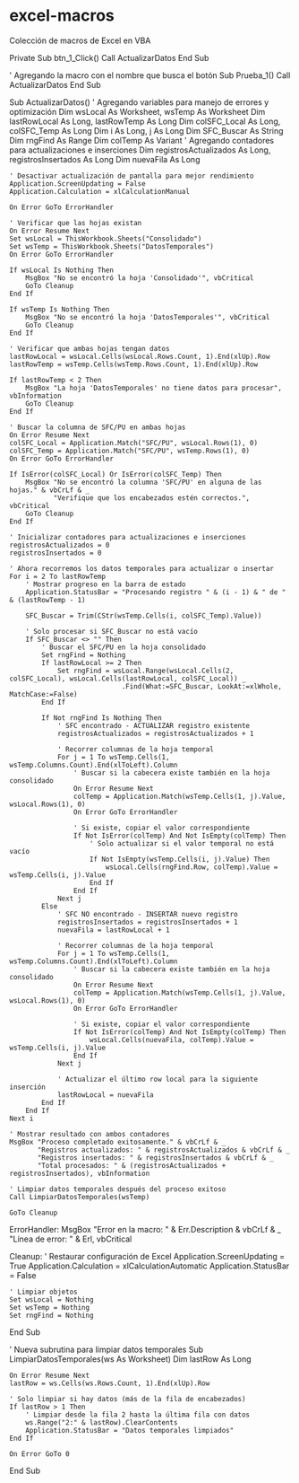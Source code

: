 # excel-macros
Colección de macros de Excel en VBA








Private Sub btn_1_Click()
    Call ActualizarDatos
End Sub

' Agregando la macro con el nombre que busca el botón
Sub Prueba_1()
    Call ActualizarDatos
End Sub

Sub ActualizarDatos()
    ' Agregando variables para manejo de errores y optimización
    Dim wsLocal As Worksheet, wsTemp As Worksheet
    Dim lastRowLocal As Long, lastRowTemp As Long
    Dim colSFC_Local As Long, colSFC_Temp As Long
    Dim i As Long, j As Long
    Dim SFC_Buscar As String
    Dim rngFind As Range
    Dim colTemp As Variant
    ' Agregando contadores para actualizaciones e inserciones
    Dim registrosActualizados As Long, registrosInsertados As Long
    Dim nuevaFila As Long
    
    ' Desactivar actualización de pantalla para mejor rendimiento
    Application.ScreenUpdating = False
    Application.Calculation = xlCalculationManual
    
    On Error GoTo ErrorHandler
    
    ' Verificar que las hojas existan
    On Error Resume Next
    Set wsLocal = ThisWorkbook.Sheets("Consolidado")
    Set wsTemp = ThisWorkbook.Sheets("DatosTemporales")
    On Error GoTo ErrorHandler
    
    If wsLocal Is Nothing Then
        MsgBox "No se encontró la hoja 'Consolidado'", vbCritical
        GoTo Cleanup
    End If
    
    If wsTemp Is Nothing Then
        MsgBox "No se encontró la hoja 'DatosTemporales'", vbCritical
        GoTo Cleanup
    End If

    ' Verificar que ambas hojas tengan datos
    lastRowLocal = wsLocal.Cells(wsLocal.Rows.Count, 1).End(xlUp).Row
    lastRowTemp = wsTemp.Cells(wsTemp.Rows.Count, 1).End(xlUp).Row
    
    If lastRowTemp < 2 Then
        MsgBox "La hoja 'DatosTemporales' no tiene datos para procesar", vbInformation
        GoTo Cleanup
    End If

    ' Buscar la columna de SFC/PU en ambas hojas
    On Error Resume Next
    colSFC_Local = Application.Match("SFC/PU", wsLocal.Rows(1), 0)
    colSFC_Temp = Application.Match("SFC/PU", wsTemp.Rows(1), 0)
    On Error GoTo ErrorHandler

    If IsError(colSFC_Local) Or IsError(colSFC_Temp) Then
        MsgBox "No se encontró la columna 'SFC/PU' en alguna de las hojas." & vbCrLf & _
               "Verifique que los encabezados estén correctos.", vbCritical
        GoTo Cleanup
    End If
    
    ' Inicializar contadores para actualizaciones e inserciones
    registrosActualizados = 0
    registrosInsertados = 0

    ' Ahora recorremos los datos temporales para actualizar o insertar
    For i = 2 To lastRowTemp
        ' Mostrar progreso en la barra de estado
        Application.StatusBar = "Procesando registro " & (i - 1) & " de " & (lastRowTemp - 1)
        
        SFC_Buscar = Trim(CStr(wsTemp.Cells(i, colSFC_Temp).Value))
        
        ' Solo procesar si SFC_Buscar no está vacío
        If SFC_Buscar <> "" Then
            ' Buscar el SFC/PU en la hoja consolidado
            Set rngFind = Nothing
            If lastRowLocal >= 2 Then
                Set rngFind = wsLocal.Range(wsLocal.Cells(2, colSFC_Local), wsLocal.Cells(lastRowLocal, colSFC_Local)) _
                                .Find(What:=SFC_Buscar, LookAt:=xlWhole, MatchCase:=False)
            End If

            If Not rngFind Is Nothing Then
                ' SFC encontrado - ACTUALIZAR registro existente
                registrosActualizados = registrosActualizados + 1
                
                ' Recorrer columnas de la hoja temporal
                For j = 1 To wsTemp.Cells(1, wsTemp.Columns.Count).End(xlToLeft).Column
                    ' Buscar si la cabecera existe también en la hoja consolidado
                    On Error Resume Next
                    colTemp = Application.Match(wsTemp.Cells(1, j).Value, wsLocal.Rows(1), 0)
                    On Error GoTo ErrorHandler

                    ' Si existe, copiar el valor correspondiente
                    If Not IsError(colTemp) And Not IsEmpty(colTemp) Then
                        ' Solo actualizar si el valor temporal no está vacío
                        If Not IsEmpty(wsTemp.Cells(i, j).Value) Then
                            wsLocal.Cells(rngFind.Row, colTemp).Value = wsTemp.Cells(i, j).Value
                        End If
                    End If
                Next j
            Else
                ' SFC NO encontrado - INSERTAR nuevo registro
                registrosInsertados = registrosInsertados + 1
                nuevaFila = lastRowLocal + 1
                
                ' Recorrer columnas de la hoja temporal
                For j = 1 To wsTemp.Cells(1, wsTemp.Columns.Count).End(xlToLeft).Column
                    ' Buscar si la cabecera existe también en la hoja consolidado
                    On Error Resume Next
                    colTemp = Application.Match(wsTemp.Cells(1, j).Value, wsLocal.Rows(1), 0)
                    On Error GoTo ErrorHandler

                    ' Si existe, copiar el valor correspondiente
                    If Not IsError(colTemp) And Not IsEmpty(colTemp) Then
                        wsLocal.Cells(nuevaFila, colTemp).Value = wsTemp.Cells(i, j).Value
                    End If
                Next j
                
                ' Actualizar el último row local para la siguiente inserción
                lastRowLocal = nuevaFila
            End If
        End If
    Next i

    ' Mostrar resultado con ambos contadores
    MsgBox "Proceso completado exitosamente." & vbCrLf & _
           "Registros actualizados: " & registrosActualizados & vbCrLf & _
           "Registros insertados: " & registrosInsertados & vbCrLf & _
           "Total procesados: " & (registrosActualizados + registrosInsertados), vbInformation

    ' Limpiar datos temporales después del proceso exitoso
    Call LimpiarDatosTemporales(wsTemp)

    GoTo Cleanup

ErrorHandler:
    MsgBox "Error en la macro: " & Err.Description & vbCrLf & _
           "Línea de error: " & Erl, vbCritical

Cleanup:
    ' Restaurar configuración de Excel
    Application.ScreenUpdating = True
    Application.Calculation = xlCalculationAutomatic
    Application.StatusBar = False
    
    ' Limpiar objetos
    Set wsLocal = Nothing
    Set wsTemp = Nothing
    Set rngFind = Nothing

End Sub

' Nueva subrutina para limpiar datos temporales
Sub LimpiarDatosTemporales(ws As Worksheet)
    Dim lastRow As Long
    
    On Error Resume Next
    lastRow = ws.Cells(ws.Rows.Count, 1).End(xlUp).Row
    
    ' Solo limpiar si hay datos (más de la fila de encabezados)
    If lastRow > 1 Then
        ' Limpiar desde la fila 2 hasta la última fila con datos
        ws.Range("2:" & lastRow).ClearContents
        Application.StatusBar = "Datos temporales limpiados"
    End If
    
    On Error GoTo 0
End Sub
